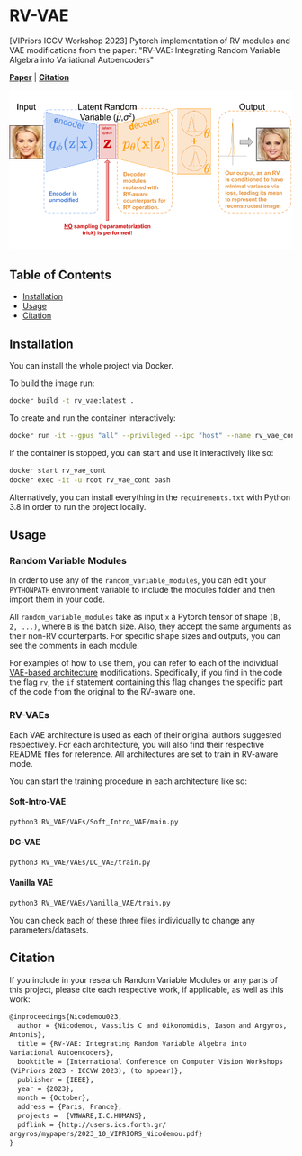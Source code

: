 # RV-VAE

[VIPriors ICCV Workshop 2023] Pytorch implementation of RV modules and VAE modifications from the paper: "RV-VAE: Integrating Random Variable Algebra into Variational Autoencoders"

[**Paper**](http://users.ics.forth.gr/~argyros/mypapers/2023_10_VIPRIORS_Nicodemou.pdf) | 
[**Citation**](#citation) 

![RV-VAE Concept Figure](https://github.com/VassilisCN/RV-VAE/blob/main/RV-VAE%20Concept%20Figure.png)

## Table of Contents
- [Installation](#installation)
- [Usage](#usage)
- [Citation](#citation)

## Installation

You can install the whole project via Docker.

To build the image run:
```bash
docker build -t rv_vae:latest .
```
To create and run the container interactively:
```bash
docker run -it --gpus "all" --privileged --ipc "host" --name rv_vae_cont rv_vae
```
If the container is stopped, you can start and use it interactively like so:  
```bash
docker start rv_vae_cont
docker exec -it -u root rv_vae_cont bash
```

Alternatively, you can install everything in the `requirements.txt` with Python 3.8 in order to run the project locally. 

## Usage

### Random Variable Modules

In order to use any of the `random_variable_modules`, you can edit your `PYTHONPATH` environment variable to include the modules folder and then import them in your code.

All `random_variable_modules` take as input `x` a Pytorch tensor of shape `(B, 2, ...)`, where `B` is the batch size. Also, they accept the same arguments as their non-RV counterparts. For specific shape sizes and outputs, you can see the comments in each module.

For examples of how to use them, you can refer to each of the individual [VAE-based architecture](https://github.com/VassilisCN/RV-VAE/tree/main/VAEs) modifications. Specifically, if you find in the code the flag `rv`, the `if` statement containing this flag changes the specific part of the code from the original to the RV-aware one.

### RV-VAEs

Each VAE architecture is used as each of their original authors suggested respectively. For each architecture, you will also find their respective README files for reference. All architectures are set to train in RV-aware mode.

You can start the training procedure in each architecture like so:

#### Soft-Intro-VAE

```bash
python3 RV_VAE/VAEs/Soft_Intro_VAE/main.py
```

#### DC-VAE

```bash
python3 RV_VAE/VAEs/DC_VAE/train.py
```

#### Vanilla VAE

```bash
python3 RV_VAE/VAEs/Vanilla_VAE/train.py
```
You can check each of these three files individually to change any parameters/datasets.

## Citation

If you include in your research Random Variable Modules or any parts of this project, please cite each respective work, if applicable, as well as this work:
```
@inproceedings{Nicodemou023,
  author = {Nicodemou, Vassilis C and Oikonomidis, Iason and Argyros, Antonis},
  title = {RV-VAE: Integrating Random Variable Algebra into Variational Autoencoders},
  booktitle = {International Conference on Computer Vision Workshops (ViPriors 2023 - ICCVW 2023), (to appear)},
  publisher = {IEEE},
  year = {2023},
  month = {October},
  address = {Paris, France},
  projects =  {VMWARE,I.C.HUMANS},
  pdflink = {http://users.ics.forth.gr/ argyros/mypapers/2023_10_VIPRIORS_Nicodemou.pdf}
}
```
